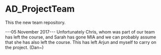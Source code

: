 # AD_ProjectTeam

This the new team repository.

---05 November 2017---
Unfortunately Chris, whom was part of our team has left the course, and Sarah has gone MIA and we can probably assume that she has also left the course. This has left Arjun and myself to carry on the project. (Dan~)
